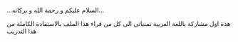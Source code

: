 ...السلام عليكم و رحمة الله و بركاته...

هذة اول مشاركة باللغة العربية 
تمنياتي الى كل من قراء هذا الملف بالاستفادة الكاملة من هذا التدريب